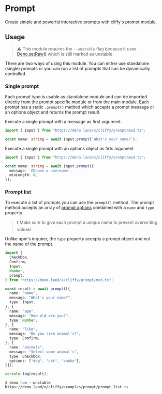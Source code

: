 # Prompt

Create simple and powerful interactive prompts with cliffy's prompt module.

## Usage

> ⚠️ This module requires the `--unstable` flag because it uses
> [Deno.setRaw()](https://doc.deno.land/deno/unstable/~/Deno.setRaw) which is
> still marked as unstable.

There are two ways of using this module. You can either use standalone (single)
prompts or you can run a list of prompts that can be dynamically controlled.

### Single prompt

Each prompt type is usable as standalone module and can be imported directly
from the prompt specific module or from the main module. Each prompt has a
static `.prompt()` method which accepts a prompt message or an options object
and returns the prompt result.

Execute a single prompt with a message as first argument.

```typescript
import { Input } from "https://deno.land/x/cliffy/prompt/mod.ts";

const name: string = await Input.prompt(`What's your name?`);
```

Execute a single prompt with an options object as firts argument.

```typescript
import { Input } from "https://deno.land/x/cliffy/prompt/mod.ts";

const name: string = await Input.prompt({
  message: `Choose a username`,
  minLength: 8,
});
```

### Prompt list

To execute a list of prompts you can use the `prompt()` method. The prompt
method accepts an array of [prompt options](./types/index.md) combined with a
`name` and `type` property.

> ❗ Make sure to give each prompt a unique name to prevent overwriting values!

Unlike npm's inquirer, the `type` property accepts a prompt object and not the
name of the prompt.

```typescript
import {
  Checkbox,
  Confirm,
  Input,
  Number,
  prompt,
} from "https://deno.land/x/cliffy/prompt/mod.ts";

const result = await prompt([{
  name: "name",
  message: "What's your name?",
  type: Input,
}, {
  name: "age",
  message: "How old are you?",
  type: Number,
}, {
  name: "like",
  message: "Do you like animal's?",
  type: Confirm,
}, {
  name: "animals",
  message: "Select some animal's",
  type: Checkbox,
  options: ["dog", "cat", "snake"],
}]);

console.log(result);
```

```console
$ deno run --unstable https://deno.land/x/cliffy/examples/prompt/prompt_list.ts
```
